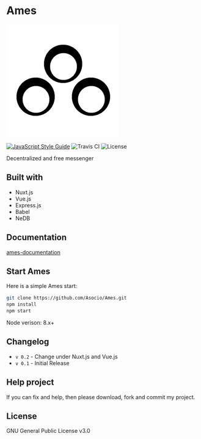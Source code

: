 # Ames
![Ames](/static/logo.png)

[![JavaScript Style Guide](https://img.shields.io/badge/code_style-standard-brightgreen.svg)](https://standardjs.com)
![Travis CI](https://travis-ci.org/Asocio/Ames.svg?branch=master)
![License](https://img.shields.io/github/license/Asocio/Ames.svg)

Decentralized and free messenger

## Built with
* Nuxt.js
* Vue.js
* Express.js
* Babel
* NeDB

## Documentation
[ames-documentation](https://asocio.github.io/ames-documentation/)

## Start Ames
Here is a simple Ames start:
```bash
git clone https://github.com/Asocio/Ames.git
npm install
npm start
```

Node verison: 8.x+

## Changelog
* `v 0.2` - Change under Nuxt.js and Vue.js
* `v 0.1` - Initial Release

## Help project
If you can fix and help, then please download, fork and commit my project.
## License

GNU General Public License v3.0
